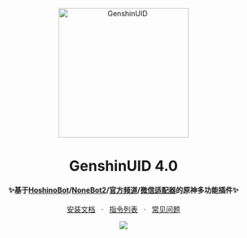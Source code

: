 <p align="center">
  <a href="https://github.com/KimigaiiWuyi/GenshinUID/"><img src="https://s2.loli.net/2022/01/31/kwCIl3cF1Z2GxnR.png" width="256" height="256" alt="GenshinUID"></a>
</p>
<h1 align = "center">GenshinUID 4.0</h1>
<h4 align = "center">✨基于<a href="https://github.com/Ice-Cirno/HoshinoBot" target="_blank">HoshinoBot</a>/<a href="https://github.com/nonebot/nonebot2" target="_blank">NoneBot2</a>/<a href="https://bot.q.qq.com/wiki/#" target="_blank">官方频道</a>/<a href="https://github.com/JustUndertaker/adapter-ntchat" target="_blank">微信适配器</a>的原神多功能插件✨</h4>
<div align = "center">
        <a href="https://github.com/KimigaiiWuyi/GenshinUID/wiki" target="_blank">安装文档</a> &nbsp; · &nbsp;
        <a href="https://github.com/KimigaiiWuyi/GenshinUID/wiki/File5-%E3%80%8C%E6%8C%87%E4%BB%A4%E5%88%97%E8%A1%A8%E3%80%8D" target="_blank">指令列表</a> &nbsp; · &nbsp;
        <a href="https://github.com/KimigaiiWuyi/GenshinUID/issues/226">常见问题</a>
</div>
<p align="center">
  <a><img src="https://s2.loli.net/2022/09/09/ZR4LTdNhpUmJHil.jpg"></a>
</p>


